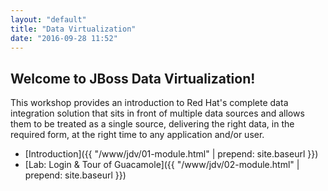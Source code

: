 ```yaml
---
layout: "default"
title: "Data Virtualization"
date: "2016-09-28 11:52"
---
```


## Welcome to JBoss Data Virtualization!

This workshop provides an introduction to Red Hat's complete data integration solution that sits in front of multiple data sources and allows them to be treated as a single source, delivering the right data, in the required form, at the right time to any application and/or user.

- [Introduction]({{ "/www/jdv/01-module.html" | prepend: site.baseurl }})
- [Lab: Login & Tour of Guacamole]({{ "/www/jdv/02-module.html" | prepend: site.baseurl }})
